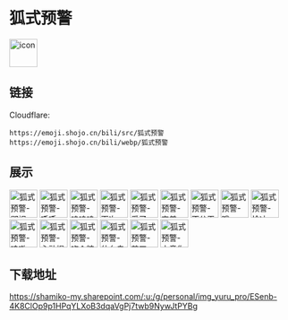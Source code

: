 # 狐式预警
<img src="https://emoji.shojo.cn/bili/src/狐式预警/icon.png" width="50" height="50" alt="icon">

## 链接
Cloudflare:
```
https://emoji.shojo.cn/bili/src/狐式预警
https://emoji.shojo.cn/bili/webp/狐式预警
```
## 展示
<img src="https://emoji.shojo.cn/bili/src/狐式预警/狐式预警-鄙视.png" width="50" height="50" alt="狐式预警-鄙视">
<img src="https://emoji.shojo.cn/bili/src/狐式预警/狐式预警-呼呼.png" width="50" height="50" alt="狐式预警-呼呼">
<img src="https://emoji.shojo.cn/bili/src/狐式预警/狐式预警-呜呜呜.png" width="50" height="50" alt="狐式预警-呜呜呜">
<img src="https://emoji.shojo.cn/bili/src/狐式预警/狐式预警-下次一定.png" width="50" height="50" alt="狐式预警-下次一定">
<img src="https://emoji.shojo.cn/bili/src/狐式预警/狐式预警-爱了.png" width="50" height="50" alt="狐式预警-爱了">
<img src="https://emoji.shojo.cn/bili/src/狐式预警/狐式预警-害羞.png" width="50" height="50" alt="狐式预警-害羞">
<img src="https://emoji.shojo.cn/bili/src/狐式预警/狐式预警-不公平.png" width="50" height="50" alt="狐式预警-不公平">
<img src="https://emoji.shojo.cn/bili/src/狐式预警/狐式预警-哦.png" width="50" height="50" alt="狐式预警-哦">
<img src="https://emoji.shojo.cn/bili/src/狐式预警/狐式预警-恰冰.png" width="50" height="50" alt="狐式预警-恰冰">
<img src="https://emoji.shojo.cn/bili/src/狐式预警/狐式预警-哇嗷.png" width="50" height="50" alt="狐式预警-哇嗷">
<img src="https://emoji.shojo.cn/bili/src/狐式预警/狐式预警-心动捏.png" width="50" height="50" alt="狐式预警-心动捏">
<img src="https://emoji.shojo.cn/bili/src/狐式预警/狐式预警-吃个糖糖.png" width="50" height="50" alt="狐式预警-吃个糖糖">
<img src="https://emoji.shojo.cn/bili/src/狐式预警/狐式预警-什么鬼.png" width="50" height="50" alt="狐式预警-什么鬼">
<img src="https://emoji.shojo.cn/bili/src/狐式预警/狐式预警-剪刀.png" width="50" height="50" alt="狐式预警-剪刀">
<img src="https://emoji.shojo.cn/bili/src/狐式预警/狐式预警-中意你.png" width="50" height="50" alt="狐式预警-中意你">

## 下载地址

https://shamiko-my.sharepoint.com/:u:/g/personal/img_yuru_pro/ESenb-4K8ClOp9p1HPqYLXoB3dqaVgPj7twb9NywJtPYBg